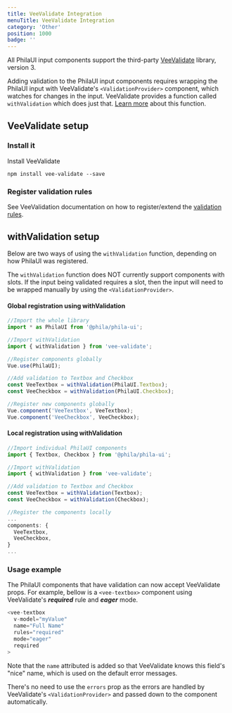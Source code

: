 ```yaml
---
title: VeeValidate Integration
menuTitle: VeeValidate Integration
category: 'Other'
position: 1000
badge: ''
---
```


All PhilaUI input components support the third-party [VeeValidate](https://logaretm.github.io/vee-validate/) library, version 3.

Adding validation to the PhilaUI input components requires wrapping the PhilaUI input with VeeValidate's ``<ValidationProvider>`` component, which watches for changes in the input. VeeValidate provides a function called ``withValidation`` which does just that. [Learn more](https://logaretm.github.io/vee-validate/api/with-validation.html) about this function.

## VeeValidate setup
### Install it
Install VeeValidate
```
npm install vee-validate --save
```
### Register validation rules
See VeeValidation documentation on how to register/extend the [validation rules](https://logaretm.github.io/vee-validate/guide/basics.html#adding-rules).

## withValidation setup
Below are two ways of using the ``withValidation`` function, depending on how PhilaUI was registered.

<alert type="warning">The ``withValidation`` function does NOT currently support components with slots. If the input being validated requires a slot, then the input will need to be wrapped manually by using the ``<ValidationProvider>``.
</alert>

#### Global registration using withValidation
```js
//Import the whole library
import * as PhilaUI from '@phila/phila-ui';

//Import withValidation
import { withValidation } from 'vee-validate';

//Register components globally
Vue.use(PhilaUI);

//Add validation to Textbox and Checkbox
const VeeTextbox = withValidation(PhilaUI.Textbox);
const VeeCheckbox = withValidation(PhilaUI.Checkbox);

//Register new components globally
Vue.component('VeeTextbox', VeeTextbox);
Vue.component('VeeCheckbox', VeeCheckbox);
```

#### Local registration using withValidation
```js
//Import individual PhilaUI components
import { Textbox, Checkbox } from '@phila/phila-ui';

//Import withValidation
import { withValidation } from 'vee-validate';

//Add validation to Textbox and Checkbox
const VeeTextbox = withValidation(Textbox);
const VeeCheckbox = withValidation(Checkbox);

//Register the components locally
...
components: {
  VeeTextbox,
  VeeCheckbox,
}
...
```

### Usage example
The PhilaUI components that have validation can now accept VeeValidate props. For example, bellow is a ``<vee-textbox>`` component using VeeValidate's ___required___ rule and ___eager___ mode.
```js
<vee-textbox
  v-model="myValue"
  name="Full Name"
  rules="required"
  mode="eager"
  required
>
```
<alert>Note that the ``name`` attributed is added so that VeeValidate knows this field's "nice" name, which is used on the default error messages.</alert>

<alert>There's no need to use the ``errors`` prop as the errors are handled by VeeValidate's ``<ValidationProvider>`` and passed down to the component automatically.</alert>